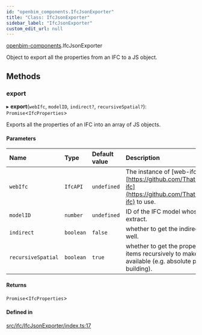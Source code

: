 ```yaml
---
id: "openbim_components.IfcJsonExporter"
title: "Class: IfcJsonExporter"
sidebar_label: "IfcJsonExporter"
custom_edit_url: null
---
```


[openbim-components](../modules/openbim_components.md).IfcJsonExporter

Object to export all the properties from an IFC to a JS object.

## Methods

### export

▸ **export**(`webIfc`, `modelID`, `indirect?`, `recursiveSpatial?`): `Promise`<`IfcProperties`\>

Exports all the properties of an IFC into an array of JS objects.

#### Parameters

| Name | Type | Default value | Description |
| :------ | :------ | :------ | :------ |
| `webIfc` | `IfcAPI` | `undefined` | The instance of [web-ifc][https://github.com/ThatOpen/engine_web-ifc](https://github.com/ThatOpen/engine_web-ifc) to use. |
| `modelID` | `number` | `undefined` | ID of the IFC model whose properties to extract. |
| `indirect` | `boolean` | `false` | whether to get the indirect relationships as well. |
| `recursiveSpatial` | `boolean` | `true` | whether to get the properties of spatial items recursively to make the location data available (e.g. absolute position of building). |

#### Returns

`Promise`<`IfcProperties`\>

#### Defined in

[src/ifc/IfcJsonExporter/index.ts:17](https://github.com/ThatOpen/engine_components/blob/444e81a/src/ifc/IfcJsonExporter/index.ts#L17)
